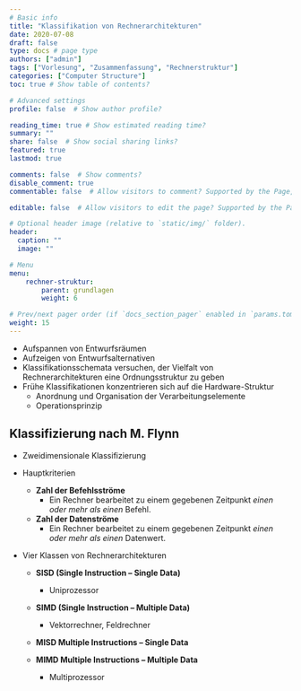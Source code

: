 ```yaml
---
# Basic info
title: "Klassifikation von Rechnerarchitekturen"
date: 2020-07-08
draft: false
type: docs # page type
authors: ["admin"]
tags: ["Vorlesung", "Zusammenfassung", "Rechnerstruktur"]
categories: ["Computer Structure"]
toc: true # Show table of contents?

# Advanced settings
profile: false  # Show author profile?

reading_time: true # Show estimated reading time?
summary: ""
share: false  # Show social sharing links?
featured: true
lastmod: true

comments: false  # Show comments?
disable_comment: true
commentable: false  # Allow visitors to comment? Supported by the Page, Post, and Docs content types.

editable: false  # Allow visitors to edit the page? Supported by the Page, Post, and Docs content types.

# Optional header image (relative to `static/img/` folder).
header:
  caption: ""
  image: ""

# Menu
menu: 
    rechner-struktur:
        parent: grundlagen
        weight: 6

# Prev/next pager order (if `docs_section_pager` enabled in `params.toml`)
weight: 15
---
```


- Aufspannen von Entwurfsräumen
- Aufzeigen von Entwurfsalternativen
- Klassifikationsschemata versuchen, der Vielfalt von Rechnerarchitekturen eine Ordnungsstruktur zu geben
- Frühe Klassifikationen konzentrieren sich auf die Hardware-Struktur 
  - Anordnung und Organisation der Verarbeitungselemente 
  - Operationsprinzip



## Klassifizierung nach M. Flynn

- Zweidimensionale Klassifizierung
- Hauptkriterien
  - **Zahl der Befehlsströme**
    - Ein Rechner bearbeitet zu einem gegebenen Zeitpunkt *einen oder mehr als einen* Befehl.
  - **Zahl der Datenströme**
    - Ein Rechner bearbeitet zu einem gegebenen Zeitpunkt *einen oder mehr als einen* Datenwert.

- Vier Klassen von Rechnerarchitekturen
  - **SISD (Single Instruction – Single Data)**
    - Uniprozessor
  - **SIMD (Single Instruction – Multiple Data)**
    - Vektorrechner, Feldrechner

  - **MISD Multiple Instructions – Single Data**
  - **MIMD Multiple Instructions – Multiple Data**
    - Multiprozessor